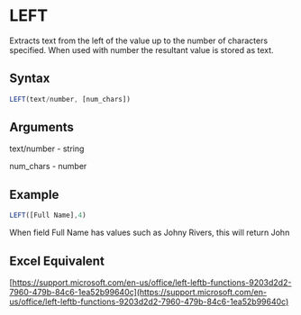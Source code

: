 # LEFT

Extracts text from the left of the value up to the number of characters specified. When used with number the resultant value is stored as text.

## Syntax

```javascript
LEFT(text/number, [num_chars])
```

## Arguments

text/number - string

num\_chars - number&#x20;

## Example

```javascript
LEFT([Full Name],4)
```

When field Full Name has values such as Johny Rivers, this will return John

## **Excel Equivalent**

[https://support.microsoft.com/en-us/office/left-leftb-functions-9203d2d2-7960-479b-84c6-1ea52b99640c](https://support.microsoft.com/en-us/office/left-leftb-functions-9203d2d2-7960-479b-84c6-1ea52b99640c)
